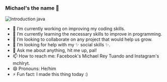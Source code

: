 ### Michael's the name 👋

![Introduction java](https://github.com/michaelryt/michaelryt/assets/126629984/8772a0fa-bc21-4a54-9dd6-0fa12d2fc285)

<!-- **michaelryt/michaelryt** is a ✨ _special_ ✨ repository because its `README.md` (this file) appears on your GitHub profile. -->

- 🔭 I’m currently working on improving my coding skills.
- 🌱 I’m currently learning the necessary skills to improve in programming.
- 👯 I’m looking to collaborate on any project that would help us grow.
- 🤔 I’m looking for help with my ✨ social skills ✨.
- 💬 Ask me about anything, hit me up, pal!
- 📫 How to reach me: Facebook's Michael Rey Tuando and Instagram's mchlryt.
- 😄 Pronouns: He/him
- ⚡ Fun fact: I made this thing today :)
